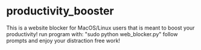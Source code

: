 # productivity_booster

This is a website blocker for MacOS/Linux users that is meant to boost your productivity! 
run program with: "sudo python web_blocker.py"
follow prompts and enjoy your distraction free work!
